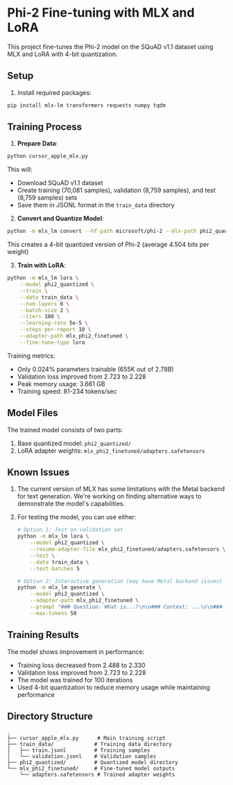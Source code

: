 # Phi-2 Fine-tuning with MLX and LoRA

This project fine-tunes the Phi-2 model on the SQuAD v1.1 dataset using MLX and LoRA with 4-bit quantization.

## Setup

1. Install required packages:
```bash
pip install mlx-lm transformers requests numpy tqdm
```

## Training Process

1. **Prepare Data**:
```bash
python cursor_apple_mlx.py
```
This will:
- Download SQuAD v1.1 dataset
- Create training (70,081 samples), validation (8,759 samples), and test (8,759 samples) sets
- Save them in JSONL format in the `train_data` directory

2. **Convert and Quantize Model**:
```bash
python -m mlx_lm convert --hf-path microsoft/phi-2 --mlx-path phi2_quantized -q
```
This creates a 4-bit quantized version of Phi-2 (average 4.504 bits per weight)

3. **Train with LoRA**:
```bash
python -m mlx_lm lora \
    --model phi2_quantized \
    --train \
    --data train_data \
    --num-layers 8 \
    --batch-size 2 \
    --iters 100 \
    --learning-rate 5e-5 \
    --steps-per-report 10 \
    --adapter-path mlx_phi2_finetuned \
    --fine-tune-type lora
```

Training metrics:
- Only 0.024% parameters trainable (655K out of 2.78B)
- Validation loss improved from 2.723 to 2.228
- Peak memory usage: 3.661 GB
- Training speed: 81-234 tokens/sec

## Model Files

The trained model consists of two parts:
1. Base quantized model: `phi2_quantized/`
2. LoRA adapter weights: `mlx_phi2_finetuned/adapters.safetensors`

## Known Issues

1. The current version of MLX has some limitations with the Metal backend for text generation. We're working on finding alternative ways to demonstrate the model's capabilities.

2. For testing the model, you can use either:
   ```bash
   # Option 1: Test on validation set
   python -m mlx_lm lora \
       --model phi2_quantized \
       --resume-adapter-file mlx_phi2_finetuned/adapters.safetensors \
       --test \
       --data train_data \
       --test-batches 5

   # Option 2: Interactive generation (may have Metal backend issues)
   python -m mlx_lm generate \
       --model phi2_quantized \
       --adapter-path mlx_phi2_finetuned \
       --prompt "### Question: What is...?\n\n### Context: ...\n\n### Answer:" \
       --max-tokens 50
   ```

## Training Results

The model shows improvement in performance:
- Training loss decreased from 2.488 to 2.330
- Validation loss improved from 2.723 to 2.228
- The model was trained for 100 iterations
- Used 4-bit quantization to reduce memory usage while maintaining performance

## Directory Structure
```
.
├── cursor_apple_mlx.py      # Main training script
├── train_data/             # Training data directory
│   ├── train.jsonl         # Training samples
│   └── validation.jsonl    # Validation samples
├── phi2_quantized/         # Quantized model directory
└── mlx_phi2_finetuned/     # Fine-tuned model outputs
    └── adapters.safetensors # Trained adapter weights
``` 